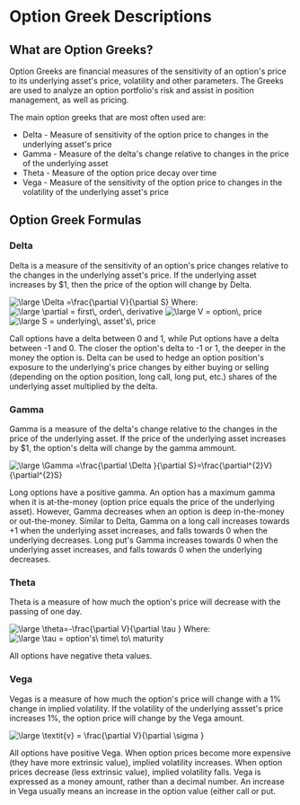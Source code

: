 # Option Greek Descriptions

## What are Option Greeks?
Option Greeks are financial measures of the sensitivity of an option's price to its underlying asset's price, volatility and other parameters.  The Greeks are used to analyze an option portfolio's risk and assist in position management, as well as pricing.

The main option greeks that are most often used are:
- Delta - Measure of sensitivity of the option price to changes in the underlying asset's price
- Gamma - Measure of the delta's change relative to changes in the price of the underlying asset
- Theta - Measure of the option price decay over time
- Vega - Measure of the sensitivity of the option price to changes in the volatility of the underlying asset's price

## Option Greek Formulas
### Delta
Delta is a measure of the sensitivity of an option's price changes relative to the changes in the underlying asset's price. If the underlying asset increases by $1, then the price of the option will change by Delta.

<img src="https://latex.codecogs.com/gif.latex?\fn_jvn&space;\large&space;\Delta&space;=\frac{\partial&space;V}{\partial&space;S}" title="\large \Delta =\frac{\partial V}{\partial S}" />
Where:
<img src="https://latex.codecogs.com/gif.latex?\fn_phv&space;\large&space;\partial&space;=&space;first\,&space;order\,&space;derivative" title="\large \partial = first\, order\, derivative" />
<img src="https://latex.codecogs.com/gif.latex?\fn_phv&space;\large&space;V&space;=&space;option\,&space;price" title="\large V = option\, price" />
<img src="https://latex.codecogs.com/gif.latex?\fn_phv&space;\large&space;S&space;=&space;underlying\,&space;asset's\,&space;price" title="\large S = underlying\, asset's\, price" />

Call options have a delta between 0 and 1, while Put options have a delta between -1 and 0. The closer the option's delta to -1 or 1, the deeper in the money the option is.
Delta can be used to hedge an option position's exposure to the underlying's price changes by either buying or selling (depending on the option position, long call, long put, etc.) shares of the underlying asset multiplied by the delta.
<br />  

### Gamma
Gamma is a measure of the delta's change relative to the changes in the price of the underlying asset. If the price of the underlying asset increases by $1, the option's delta will change by the gamma ammount.

<img src="https://latex.codecogs.com/gif.latex?\fn_jvn&space;\large&space;\Gamma&space;=\frac{\partial&space;\Delta&space;}{\partial&space;S}=\frac{\partial^{2}V}{\partial^{2}S}" title="\large \Gamma =\frac{\partial \Delta }{\partial S}=\frac{\partial^{2}V}{\partial^{2}S}" />

Long options have a positive gamma. An option has a maximum gamma when it is at-the-money (option price equals the price of the underlying asset). However, Gamma decreases when an option is deep in-the-money or out-the-money.  Similar to Delta, Gamma on a long call increases towards +1 when the underlying asset increases, and falls towards 0 when the underlying decreases. Long put's Gamma increases towards 0 when the underlying asset increases, and falls towards 0 when the underlying decreases.
<br />  

### Theta
Theta is a measure of how much the option's price will decrease with the passing of one day.

<img src="https://latex.codecogs.com/gif.latex?\fn_jvn&space;\large&space;\theta=-\frac{\partial&space;V}{\partial&space;\tau&space;}" title="\large \theta=-\frac{\partial V}{\partial \tau }" />
Where:
<img src="https://latex.codecogs.com/gif.latex?\fn_jvn&space;\large&space;\tau&space;=&space;option's\&space;time\&space;to\&space;maturity" title="\large \tau = option's\ time\ to\ maturity" />

All options have negative theta values.
<br />  

### Vega
Vegas is a measure of how much the option's price will change with a 1% change in implied volatility. If the volatility of the underlying assset's price increases 1%, the option price will change by the Vega amount.

<img src="https://latex.codecogs.com/gif.latex?\fn_jvn&space;\large&space;\textit{v}&space;=&space;\frac{\partial&space;V}{\partial&space;\sigma&space;}" title="\large \textit{v} = \frac{\partial V}{\partial \sigma }" />

All options have positive Vega. When option prices become more expensive (they have more extrinsic value), implied volatility increases. When option prices decrease (less extrinsic value), implied volatility falls. Vega is expressed as a money amount, rather than a decimal number. An increase in Vega usually means an increase in the option value (either call or put.
